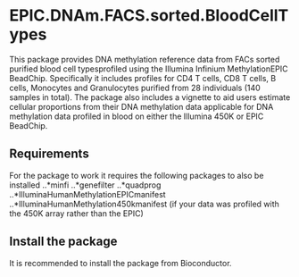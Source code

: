 # EPIC.DNAm.FACS.sorted.BloodCellTypes
This package provides DNA methylation reference data from FACs sorted purified blood cell typesprofiled using the Illumina Infinium MethylationEPIC BeadChip. Specifically it includes profiles for CD4 T cells, CD8 T cells, B cells, Monocytes and Granulocytes purified from 28 individuals (140 samples in total). 
The package also includes a vignette to aid users estimate cellular proportions from their DNA methylation data applicable for DNA methylation data profiled in blood on either the Illumina 450K or EPIC BeadChip.



## Requirements

For the package to work it requires the following packages to also be installed
..*minfi
..*genefilter
..*quadprog
..*IlluminaHumanMethylationEPICmanifest
..*IlluminaHumanMethylation450kmanifest (if your data was profiled with the 450K array rather than the EPIC)

## Install the package

It is recommended to install the package from Bioconductor.

